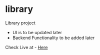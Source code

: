 # library
Library project

- UI is to be updated later
- Backend Functionality to be added later<br>

Check Live at - <a href = "https://mukul-svg.github.io/library/"> Here </a>